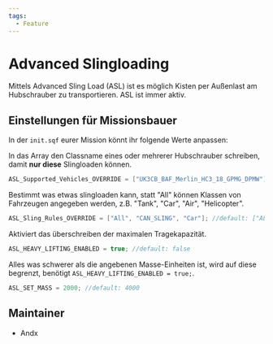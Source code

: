 ```yaml
---
tags:
  - Feature
---
```


# Advanced Slingloading

Mittels Advanced Sling Load (ASL) ist es möglich Kisten per Außenlast am Hubschrauber zu transportieren. ASL ist immer aktiv.

## Einstellungen für Missionsbauer

In der `init.sqf` eurer Mission könnt ihr folgende Werte anpassen:

In das Array den Classname eines oder mehrerer Hubschrauber schreiben, damit **nur diese** Slingloaden können.

```c++
ASL_Supported_Vehicles_OVERRIDE = ["UK3CB_BAF_Merlin_HC3_18_GPMG_DPMW"]; //default: ["Helicopter","VTOL_Base_F"];
```

Bestimmt was etwas slingloaden kann, statt "All" können Klassen von Fahrzeugen angegeben werden, z.B. "Tank", "Car", "Air", "Helicopter".

```c++
ASL_Sling_Rules_OVERRIDE = ["All", "CAN_SLING", "Car"]; //default: ["ALL","CAN_SLING","ALL"]
```

Aktiviert das überschreiben der maximalen Tragekapazität.

```c++
ASL_HEAVY_LIFTING_ENABLED = true; //default: false
```

Alles was schwerer als die angebenen Masse-Einheiten ist, wird auf diese begrenzt, benötigt `ASL_HEAVY_LIFTING_ENABLED = true;`.

```c++
ASL_SET_MASS = 2000; //default: 4000
```

## Maintainer

- Andx
